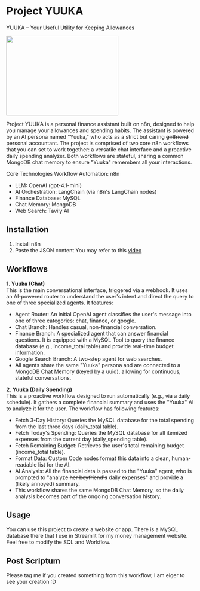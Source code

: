 # Project YUUKA
YUUKA – Your Useful Utility for Keeping Allowances

<a href="https://static.wikia.nocookie.net/blue-archive/images/e/e1/Yuuka_Live2D.gif/revision/latest?cb=20211128050418" class="mw-file-description image"><img src="https://static.wikia.nocookie.net/blue-archive/images/e/e1/Yuuka_Live2D.gif/revision/latest/scale-to-width-down/300?cb=20211128050418" decoding="async" loading="lazy" width="300" height="213" class="mw-file-element lazyloaded" data-image-name="Yuuka Live2D.gif" data-image-key="Yuuka_Live2D.gif" data-relevant="1" data-src="https://static.wikia.nocookie.net/blue-archive/images/e/e1/Yuuka_Live2D.gif/revision/latest/scale-to-width-down/300?cb=20211128050418"></a>

Project YUUKA is a personal finance assistant built on n8n, designed to help you manage your allowances and spending habits. The assistant is powered by an AI persona named "Yuuka," who acts as a strict but caring ~~girlfriend~~ personal accountant. The project is comprised of two core n8n workflows that you can set to work together: a versatile chat interface and a proactive daily spending analyzer. Both workflows are stateful, sharing a common MongoDB chat memory to ensure "Yuuka" remembers all your interactions.

Core Technologies
Workflow Automation: n8n

- LLM: OpenAI (gpt-4.1-mini)
- AI Orchestration: LangChain (via n8n's LangChain nodes)
- Finance Database: MySQL
- Chat Memory: MongoDB
- Web Search: Tavily AI

## Installation
1. Install n8n
2. Paste the JSON content
You may refer to this <a href="https://www.youtube.com/watch?v=vpFupARhmDs">video</a>

## Workflows
**1. Yuuka (Chat)**<br>
This is the main conversational interface, triggered via a webhook. It uses an AI-powered router to understand the user's intent and direct the query to one of three specialized agents.
It features:<br>

- Agent Router: An initial OpenAI agent classifies the user's message into one of three categories: chat, finance, or google.
- Chat Branch: Handles casual, non-financial conversation.
- Finance Branch: A specialized agent that can answer financial questions. It is equipped with a MySQL Tool to query the finance database (e.g., income_total table) and provide real-time budget information.
- Google Search Branch: A two-step agent for web searches.
- All agents share the same "Yuuka" persona and are connected to a MongoDB Chat Memory (keyed by a uuid), allowing for continuous, stateful conversations.

**2. Yuuka (Daily Spending)**<br>
This is a proactive workflow designed to run automatically (e.g., via a daily schedule). It gathers a complete financial summary and uses the "Yuuka" AI to analyze it for the user.
The workflow has following features:<br>

- Fetch 3-Day History: Queries the MySQL database for the total spending from the last three days (daily_total table).
- Fetch Today's Spending: Queries the MySQL database for all itemized expenses from the current day (daily_spending table).
- Fetch Remaining Budget: Retrieves the user's total remaining budget (income_total table).
- Format Data: Custom Code nodes format this data into a clean, human-readable list for the AI.
- AI Analysis: All the financial data is passed to the "Yuuka" agent, who is prompted to "analyze ~~her boyfriend's~~ daily expenses" and provide a (likely annoyed) summary.
- This workflow shares the same MongoDB Chat Memory, so the daily analysis becomes part of the ongoing conversation history.

## Usage
You can use this project to create a website or app. There is a MySQL database there that I use in Streamlit for my money management website. Feel free to modify the SQL and Workflow. 

## Post Scriptum
Please tag me if you created something from this workflow, I am eiger to see your creation :D
